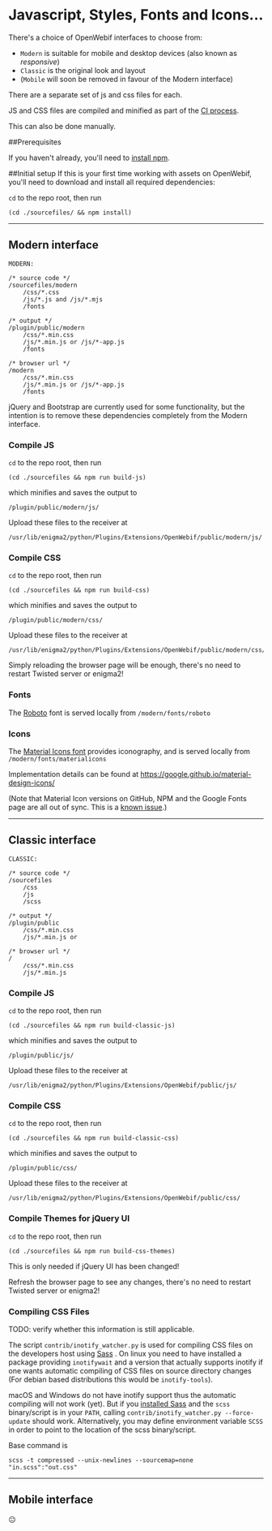 # Javascript, Styles, Fonts and Icons...

There's a choice of OpenWebif interfaces to choose from:
- `Modern` is suitable for mobile and desktop devices (also known as _responsive_)
- `Classic` is the original look and layout
- (`Mobile` will soon be removed in favour of the Modern interface)

There are a separate set of js and css files for each.

JS and CSS files are compiled and minified as part of the [CI process](../CI/npm.sh).

This can also be done manually.

##Prerequisites

If you haven't already, you'll need to [install npm](https://docs.npmjs.com/downloading-and-installing-node-js-and-npm#using-a-node-version-manager-to-install-nodejs-and-npm).

##Initial setup
If this is your first time working with assets on OpenWebif, you'll
need to download and install all required dependencies:

`cd` to the repo root, then run

`(cd ./sourcefiles/ && npm install)`

---

## Modern interface

```
MODERN:

/* source code */
/sourcefiles/modern
    /css/*.css
    /js/*.js and /js/*.mjs
    /fonts

/* output */
/plugin/public/modern
    /css/*.min.css
    /js/*.min.js or /js/*-app.js
    /fonts

/* browser url */
/modern
    /css/*.min.css
    /js/*.min.js or /js/*-app.js
    /fonts
```

jQuery and Bootstrap are currently used for some functionality, but the 
intention is to remove these dependencies completely from the Modern interface.

### Compile JS
`cd` to the repo root, then run

`(cd ./sourcefiles && npm run build-js)`

which minifies and saves the output to
```
/plugin/public/modern/js/
```
Upload these files to the receiver at
```
/usr/lib/enigma2/python/Plugins/Extensions/OpenWebif/public/modern/js/
```

[`build-prod` (there's also a `build-dev` mode which doesn't minify output)]: #

### Compile CSS
`cd` to the repo root, then run

`(cd ./sourcefiles && npm run build-css)`

which minifies and saves the output to
```
/plugin/public/modern/css/
```
Upload these files to the receiver at
```
/usr/lib/enigma2/python/Plugins/Extensions/OpenWebif/public/modern/css/
```

Simply reloading the browser page will be enough, there's no need to restart
Twisted server or enigma2!

### Fonts
The [Roboto](https://fonts.google.com/specimen/Roboto) font is served locally from 
`/modern/fonts/roboto`

### Icons
The [Material Icons font](https://fonts.google.com/icons?selected=Material+Icons) 
provides iconography, and is served locally from `/modern/fonts/materialicons`

Implementation details can be found at https://google.github.io/material-design-icons/

(Note that Material Icon versions on GitHub, NPM and the Google Fonts page are 
all out of sync. This is a [known issue](https://github.com/google/material-design-icons/issues/1284#issue-1181974345).)

---

## Classic interface

```
CLASSIC:

/* source code */
/sourcefiles
    /css
    /js
    /scss

/* output */
/plugin/public
    /css/*.min.css
    /js/*.min.js or

/* browser url */
/
    /css/*.min.css
    /js/*.min.js
```

### Compile JS
`cd` to the repo root, then run

`(cd ./sourcefiles && npm run build-classic-js)`

which minifies and saves the output to
```
/plugin/public/js/
```
Upload these files to the receiver at
```
/usr/lib/enigma2/python/Plugins/Extensions/OpenWebif/public/js/
```

[`build-prod` (there's also a `build-dev` mode which doesn't minify output)]: #

### Compile CSS
`cd` to the repo root, then run

`(cd ./sourcefiles && npm run build-classic-css)`

which minifies and saves the output to
```
/plugin/public/css/
```
Upload these files to the receiver at
```
/usr/lib/enigma2/python/Plugins/Extensions/OpenWebif/public/css/
```

### Compile Themes for jQuery UI
`cd` to the repo root, then run

`(cd ./sourcefiles && npm run build-css-themes)`

This is only needed if jQuery UI has been changed!

Refresh the browser page to see any changes, there's no need to restart Twisted
server or enigma2!

### Compiling CSS Files

TODO: verify whether this information is still applicable.

The script `contrib/inotify_watcher.py` is used for compiling CSS files on
the developers host using [Sass](https://sass-lang.com/) . On linux you need to
have installed a package providing  `inotifywait` and a version that actually
supports inotify if one wants automatic compiling of CSS files on source
directory changes (For debian based distributions this would be `inotify-tools`).

macOS and Windows do not have inotify support thus the automatic compiling will
not work (yet). But if you [installed Sass](https://sass-lang.com/install) and
the `scss` binary/script is in your `PATH`, calling
`contrib/inotify_watcher.py --force-update` should work.
Alternatively, you may define environment variable `SCSS` in order to point to
the location of the scss binary/script.

Base command is

    scss -t compressed --unix-newlines --sourcemap=none "in.scss":"out.css"

---

## Mobile interface

😐
